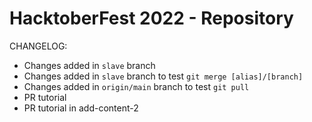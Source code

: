 # HacktoberFest 2022 - Repository

CHANGELOG:

- Changes added in `slave` branch
- Changes added in `slave` branch to test `git merge [alias]/[branch]`
- Changes added in `origin/main` branch to test `git pull`
- PR tutorial
- PR tutorial in add-content-2
